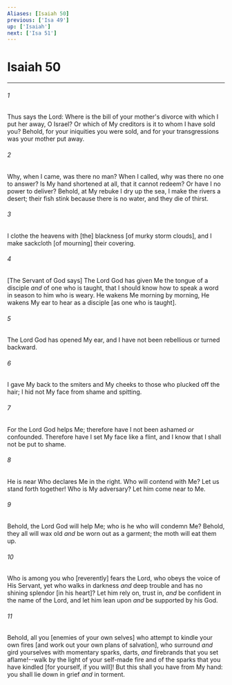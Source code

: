 ```yaml
---
Aliases: [Isaiah 50]
previous: ['Isa 49']
up: ['Isaiah']
next: ['Isa 51']
---
```

# Isaiah 50

***














###### 1 






Thus says the Lord: Where is the bill of your mother's divorce with which I put her away, O Israel? Or which of My creditors is it to whom I have sold you? Behold, for your iniquities you were sold, and for your transgressions was your mother put away. 













###### 2 






Why, when I came, was there no man? When I called, why was there no one to answer? Is My hand shortened at all, that it cannot redeem? Or have I no power to deliver? Behold, at My rebuke I dry up the sea, I make the rivers a desert; their fish stink because there is no water, and they die of thirst. 













###### 3 






I clothe the heavens with [the] blackness [of murky storm clouds], and I make sackcloth [of mourning] their covering. 













###### 4 






[The Servant of God says] The Lord God has given Me the tongue of a disciple _and_ of one who is taught, that I should know how to speak a word in season to him who is weary. He wakens Me morning by morning, He wakens My ear to hear as a disciple [as one who is taught]. 













###### 5 






The Lord God has opened My ear, and I have not been rebellious or turned backward. 













###### 6 






I gave My back to the smiters and My cheeks to those who plucked off the hair; I hid not My face from shame and spitting. 













###### 7 






For the Lord God helps Me; therefore have I not been ashamed _or_ confounded. Therefore have I set My face like a flint, and I know that I shall not be put to shame. 













###### 8 






He is near Who declares Me in the right. Who will contend with Me? Let us stand forth together! Who is My adversary? Let him come near to Me. 













###### 9 






Behold, the Lord God will help Me; who is he who will condemn Me? Behold, they all will wax old _and_ be worn out as a garment; the moth will eat them up. 













###### 10 






Who is among you who [reverently] fears the Lord, who obeys the voice of His Servant, yet who walks in darkness _and_ deep trouble and has no shining splendor [in his heart]? Let him rely on, trust in, _and_ be confident in the name of the Lord, and let him lean upon _and_ be supported by his God. 













###### 11 






Behold, all you [enemies of your own selves] who attempt to kindle your own fires [and work out your own plans of salvation], who surround _and_ gird yourselves with momentary sparks, darts, _and_ firebrands that you set aflame!--walk by the light of your self-made fire and of the sparks that you have kindled [for yourself, if you will]! But this shall you have from My hand: you shall lie down in grief _and_ in torment.
